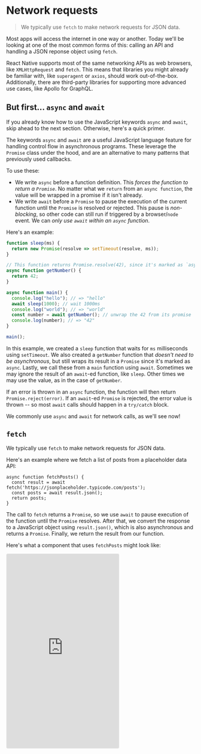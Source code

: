 # Network requests

> We typically use `fetch` to make network requests for JSON data.

Most apps will access the internet in one way or another. Today we'll be looking at one of the most common forms of this: calling an API and handling a JSON reponse object using `fetch`.

React Native supports most of the same networking APIs as web browsers, like `XMLHttpRequest` and `fetch`. This means that libraries you might already be familiar with, like `superagent` or `axios`, should work out-of-the-box. Additionally, there are third-party libraries for supporting more advanced use cases, like Apollo for GraphQL.

## But first... `async` and `await`

If you already know how to use the JavaScript keywords `async` and `await`, skip ahead to the next section. Otherwise, here's a quick primer.

The keywords `async` and `await` are a useful JavaScript language feature for handling control flow in asynchronous programs. These leverage the `Promise` class under the hood, and are an alternative to many patterns that previously used callbacks.

To use these:

- We write `async` before a function definition. This _forces the function to return a `Promise`_. No matter what we `return` from an `async function`, the value will be wrapped in a promise if it isn't already.
- We write `await` before a `Promise` to pause the execution of the current function until the `Promise` is resolved or rejected. This pause is _non-blocking_, so other code can still run if triggered by a browser/`node` event. We can _only use `await` within an `async` function_.

Here's an example:

```js
function sleep(ms) {
  return new Promise(resolve => setTimeout(resolve, ms));
}

// This function returns Promise.resolve(42), since it's marked as `async`
async function getNumber() {
  return 42;
}

async function main() {
  console.log("hello"); // => "hello"
  await sleep(1000); // wait 1000ms
  console.log("world"); // => "world"
  const number = await getNumber(); // unwrap the 42 from its promise
  console.log(number); // => "42"
}

main();
```

In this example, we created a `sleep` function that waits for `ms` milliseconds using `setTimeout`. We also created a `getNumber` function that _doesn't need to be asynchronous_, but still wraps its result in a `Promise` since it's marked as `async`. Lastly, we call these from a `main` function using `await`. Sometimes we may ignore the result of an `await`-ed function, like `sleep`. Other times we may use the value, as in the case of `getNumber`.

If an error is thrown in an `async` function, the function will then return `Promise.reject(error)`. If an `await`-ed `Promise` is rejected, the error value is thrown -- so most `await` calls should happen in a `try/catch` block.

We commonly use `async` and `await` for network calls, as we'll see now!

## `fetch`

We typically use `fetch` to make network requests for JSON data.

Here's an example where we fetch a list of posts from a placeholder data API:

```
async function fetchPosts() {
  const result = await fetch('https://jsonplaceholder.typicode.com/posts');
  const posts = await result.json();
  return posts;
}
```

The call to `fetch` returns a `Promise`, so we use `await` to pause execution of the function until the `Promise` resolves. After that, we convert the response to a JavaScript object using `result.json()`, which is also asynchronous and returns a `Promise`. Finally, we return the result from our function.

Here's what a component that uses `fetchPosts` might look like:

<iframe src="https://snack.expo.io/embedded/@dabbott/network-requests?preview=true&platform=web" style="height: 37em;border:1px solid rgba(0,0,0,.08);border-radius:4px;background:center no-repeat url('https://i.imgur.com/5apDm5w.gif'), #fafafa;" />

[Download example](https://expo.io/--/api/v2/snack/download/@dabbott/network-requests)

### Up next

Fetching data from the internet is great, but one of the big advantages of mobile apps is that we can make the data available offline. To do that, we'll need to persist the data we fetch. Check out tomorrow's article to see how!
